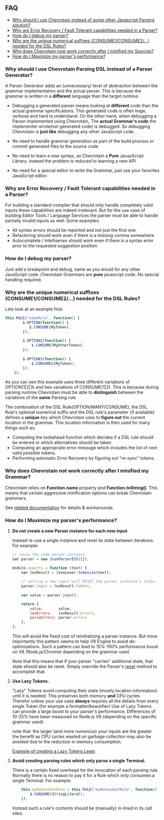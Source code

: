 ## FAQ

* [Why should I use Chevrotain instead of some other Javascript Parsing solution?](#Q1)
* [Why are Error Recovery / Fault Tolerant capabilities needed in a Parser?](#Q2)
* [How do I debug my parser?](#Q3)
* [Why are the unique numerical suffixes (CONSUME1/CONSUME2/...) needed for the DSL Rules?](Q4)
* [Why does Chevrotain now work correctly after I minified my Sources?](#Q5)
* [How do I Maximize my parser's performance?](#Q6)


### <a name="Q1"></a> Why should I use Chevrotain Parsing DSL instead of a Parser Generator?
A Parser Generator adds an (unnecessary) level of abstraction between the grammar implementation and the actual parser.
This is because the grammar is written in a **different** language than the target runtime. 
 
* Debugging a generated parser means looking at **different** code than the actual grammar specifications.
  This generated code is often huge, verbose and hard to understand. On the other hand, when debugging a Parser 
  implemented using Chevrotain, The **actual Grammar's code** the implementer wrote(not generated code) is debugged.
  So debugging Chevrotain is **just like** debugging any other JavaScript code.
  
* No need to handle grammar generation as part of the build process or commit generated files to the source code. 
  
* No need to learn a new syntax, as Chevrotain a **Pure** JavasScript Library. instead the problem is reduced to learning a new API.
  
* No need for a special editor to write the Grammar, just use your favorites JavaScript editor.    


### <a name="Q2"></a> Why are Error Recovery / Fault Tolerant capabilities needed in a Parser?
For building a standard compiler that should only handle completely valid inputs these capabilities are indeed irrelevant.
But for the use case of building Editor Tools / Language Services the parser must be able to handle partially invalid inputs as well.
Some examples:
* All syntax errors should be reported and not just the first one.
* Refactoring should work even if there is a missing comma somewhere.
* Autocomplete / Intellisense should work even if there is a syntax error prior to the requested suggestion position. 


### <a name="Q3"></a> How do I debug my parser?
Just add a breakpoint and debug, same as you would for any other JavaScript code.
Chevrotain Grammars are **pure** javascript code. No special handling required.

### <a name="Q4"></a> Why are the unique numerical suffixes (CONSUME1/CONSUME2/...) needed for the DSL Rules?
Lets look at an example first:
```javascript
this.RULE("someRule", function() {
        $.OPTION(function() {
           $.CONSUME(MyToken); 
        });
        
        $.OPTION2(function() {
            $.CONSUME(MyOtherToken);
        });
        
        $.OPTION3(function() {
            $.CONSUME2(MyToken);
        });
    });
```

As you can see this example uses three different variations of OPTION(1|2|3) and two variations of CONSUME(1|2).
This is because during parsing runtime Chevrotain must be able to **distinguish** between the variations of the **same** Parsing rule.

The combination of the DSL Rule(OPTION/MANY/CONSUME), the DSL Rule's optional numerical suffix and the DSL rule's parameter (if available) 
defines a **unique** key which Chevrotain uses to **figure out** the current location in the grammar. This location information is then 
used for many things such as: 
* Computing the lookahead function which decides if a DSL rule should be entered or which alternatives should be taken.
* Computing an appropriate error message which includes the list of next valid possible tokens.
* Performing automatic Error Recovery by figuring out "re-sync" tokens. 

### <a name="Q5"></a> Why does Chevrotain not work correctly after I minified my Grammar?
Chevrotain relies on **Function.name** property and **Function.toString()**.
This means that certain aggressive minification options can break Chevrotain grammars.

See [related documentation](../examples/parser/minification/README.md) for details & workarounds.


### <a name="Q6"></a> How do I Maximize my parser's performance?

1. **Do not create a new Parser instance for each new input**.

   Instead re-use a single instance and reset its state between iterations. For example:
   
   ```javascript
   // reuse the same parser instance.
   var parser = new JsonParserES5([]);
   
   module.exports = function (text) {
       var lexResult = JsonLexer.tokenize(text);
    
       // setting a new input will RESET the parser instance's state.
       parser.input = lexResult.tokens;
    
       var value = parser.json();
   
       return {
           value:       value, 
           lexErrors:   lexResult.errors,
           parseErrors: parser.errors
       };
   };
   ```
   
   This will avoid the fixed cost of reinitializing a parser instance.
   But more importantly this pattern seems to help V8 Engine to avoid de-optimizations.
   Such a pattern can lead to 15%-100% performance boost on V8 (Node.js/Chrome) depending on the grammar used.
   
   Note that this means that if your parser "carries" additional state, that state should also be reset.
   Simply override the Parser's [reset](http://sap.github.io/chevrotain/documentation/0_14_0/classes/parser.html#reset) method
   to accomplish that.
    
2. **Use Lazy Tokens.**

   "Lazy" Tokens avoid computing their state (mostly location information) until it is needed.
   This preserves both memory **and** CPU cycles. Therefor unless your use case **always** requires all the details from every single
   Token (for example a formatter/beautifier) Use of Lazy Tokens can provide a large boost to your parser's performance.
   Differences of 10-25% have been measured on Node.js V6 (depending on the specific grammar used).
   
   note that: the larger (and more numerous) your inputs are the greater the benefit as CPU cycles wasted on garbage collection
   may also be avoided due to the reduction in memory consumption.
   
   [Example of creating a Lazy Tokens Lexer](../examples/lexer/lazy_tokens/)
    
3. **Avoid creating parsing rules which only parse a single Terminal.**

   There is a certain fixed overhead for the invocation of each parsing rule.
   Normally there is no reason to pay it for a Rule which only consumes a single Terminal.
   For example:
    
   ```javascript
       this.myRedundantRule = this.RULE("myRedundantRule", function() {
           $.CONSUME(StringLiteral);
       });
   ``` 
   
   Instead such a rule's contents should be (manually) in-lined in its call sites.
    
   
